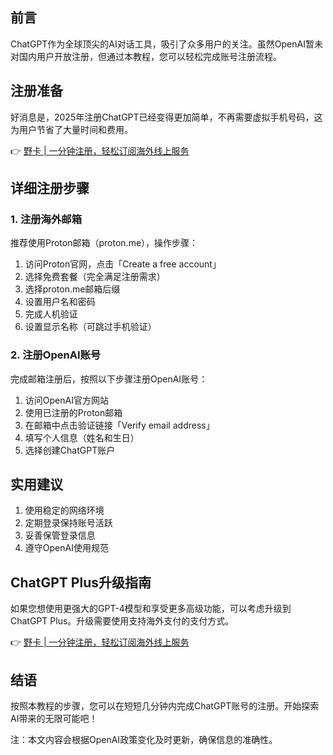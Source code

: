 ## 前言

ChatGPT作为全球顶尖的AI对话工具，吸引了众多用户的关注。虽然OpenAI暂未对国内用户开放注册，但通过本教程，您可以轻松完成账号注册流程。

## 注册准备

好消息是，2025年注册ChatGPT已经变得更加简单，不再需要虚拟手机号码，这为用户节省了大量时间和费用。

👉 [野卡 | 一分钟注册，轻松订阅海外线上服务](https://bit.ly/bewildcard)

## 详细注册步骤

### 1. 注册海外邮箱

推荐使用Proton邮箱（proton.me），操作步骤：

1. 访问Proton官网，点击「Create a free account」
2. 选择免费套餐（完全满足注册需求）
3. 选择proton.me邮箱后缀
4. 设置用户名和密码
5. 完成人机验证
6. 设置显示名称（可跳过手机验证）

### 2. 注册OpenAI账号

完成邮箱注册后，按照以下步骤注册OpenAI账号：

1. 访问OpenAI官方网站
2. 使用已注册的Proton邮箱
3. 在邮箱中点击验证链接「Verify email address」
4. 填写个人信息（姓名和生日）
5. 选择创建ChatGPT账户

## 实用建议

1. 使用稳定的网络环境
2. 定期登录保持账号活跃
3. 妥善保管登录信息
4. 遵守OpenAI使用规范

## ChatGPT Plus升级指南

如果您想使用更强大的GPT-4模型和享受更多高级功能，可以考虑升级到ChatGPT Plus。升级需要使用支持海外支付的支付方式。

👉 [野卡 | 一分钟注册，轻松订阅海外线上服务](https://bit.ly/bewildcard)

## 结语

按照本教程的步骤，您可以在短短几分钟内完成ChatGPT账号的注册。开始探索AI带来的无限可能吧！

注：本文内容会根据OpenAI政策变化及时更新，确保信息的准确性。